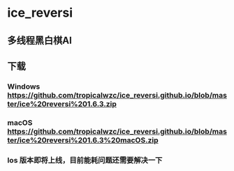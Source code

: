 # ice_reversi 
## 多线程黑白棋AI

## 下载
### Windows <https://github.com/tropicalwzc/ice_reversi.github.io/blob/master/ice%20reversi%201.6.3.zip>
### macOS <https://github.com/tropicalwzc/ice_reversi.github.io/blob/master/ice%20reversi%201.6.3%20macOS.zip>
### Ios 版本即将上线，目前能耗问题还需要解决一下

